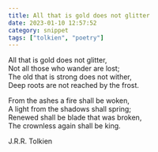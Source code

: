 ```yaml
---
title: All that is gold does not glitter
date: 2023-01-10 12:57:52
category: snippet
tags: ["tolkien", "poetry"]
---
```


All that is gold does not glitter,  
Not all those who wander are lost;  
The old that is strong does not wither,  
Deep roots are not reached by the frost.

From the ashes a fire shall be woken,  
A light from the shadows shall spring;  
Renewed shall be blade that was broken,  
The crownless again shall be king.

J.R.R. Tolkien
